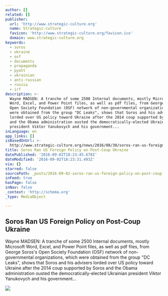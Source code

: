 ```yaml
---
author: []
related: []
publisher:
  url: 'http://www.strategic-culture.org'
  name: Strategic-culture
  favicon: 'http://www.strategic-culture.org/favicon.ico'
  domain: www.strategic-culture.org
keywords:
  - soros
  - ukraine
  - osf
  - documents
  - propaganda
  - pyatt
  - ukrainian
  - anti-russian
  - russia
  - irf
description: >-
  Wayne MADSEN: A tranche of some 2500 Internal documents, mostly Microsoft
  Word, Excel, and Power Point files, as well as pdf files, from George Soros's
  Open Society Foundation (OSF) network of non-governmental organizations, which
  were obtained from the group "DC Leaks", shows that Soros and his advisers
  lorded over US policy toward Ukraine after the 2014 coup supported by Soros
  and the Obama administration ousted the democratically-elected Ukrainian
  president Viktor Yanukovych and his government...
inLanguage: en
app_links: []
isBasedOnUrl: >-
  http://www.strategic-culture.org/news/2016/08/30/soros-ran-us-foreign-policy-post-coup-ukraine.html
title: Soros Ran US Foreign Policy on Post-Coup Ukraine
datePublished: '2016-09-02T18:23:45.678Z'
dateModified: '2016-09-02T18:23:31.493Z'
via: {}
starred: false
sourcePath: _posts/2016-09-02-soros-ran-us-foreign-policy-on-post-coup-ukraine.md
inFeed: true
hasPage: false
inNav: false
_context: 'http://schema.org'
_type: MediaObject

---
```

<article style=""><h1>Soros Ran US Foreign Policy on Post-Coup Ukraine</h1><p>Wayne MADSEN: A tranche of some 2500 Internal documents, mostly Microsoft Word, Excel, and Power Point files, as well as pdf files, from George Soros's Open Society Foundation (OSF) network of non-governmental organizations, which were obtained from the group "DC Leaks", shows that Soros and his advisers lorded over US policy toward Ukraine after the 2014 coup supported by Soros and the Obama administration ousted the democratically-elected Ukrainian president Viktor Yanukovych and his government...</p><img src="http://www.strategic-culture.org/images/news/2016/08/30/or-37829.jpg" /></article>